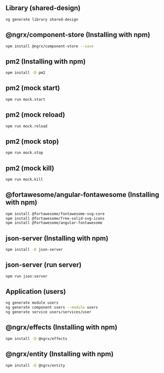 ## Library (shared-design)

```sh
ng generate library shared-design
```

## @ngrx/component-store (Installing with npm)

```sh
npm install @ngrx/component-store --save
```

## pm2 (Installing with npm)

```sh
npm install -D pm2
```

## pm2 (mock start)

```sh
npm run mock.start
```

## pm2 (mock reload)

```sh
npm run mock.reload
```

## pm2 (mock stop)

```sh
npm run mock.stop
```

## pm2 (mock kill)

```sh
npm run mock.kill
```

## @fortawesome/angular-fontawesome (Installing with npm)

```sh
npm install @fortawesome/fontawesome-svg-core
npm install @fortawesome/free-solid-svg-icons
npm install @fortawesome/angular-fontawesome
```

## json-server (Installing with npm)

```sh
npm install -D json-server
```

## json-server (run server)

```sh
npm run json:server
```

## Application (users)

```sh
ng generate module users
ng generate component users --module users
ng generate service users/services/user
```

## @ngrx/effects (Installing with npm)

```sh
npm install -D @ngrx/effects
```

## @ngrx/entity (Installing with npm)

```sh
npm install -D @ngrx/entity
```
